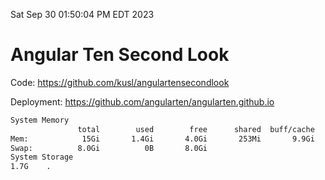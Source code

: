 Sat Sep 30 01:50:04 PM EDT 2023

# Angular Ten Second Look

Code: https://github.com/kusl/angulartensecondlook

Deployment: https://github.com/angularten/angularten.github.io

```bash
System Memory
               total        used        free      shared  buff/cache   available
Mem:            15Gi       1.4Gi       4.0Gi       253Mi       9.9Gi        13Gi
Swap:          8.0Gi          0B       8.0Gi
System Storage
1.7G	.
